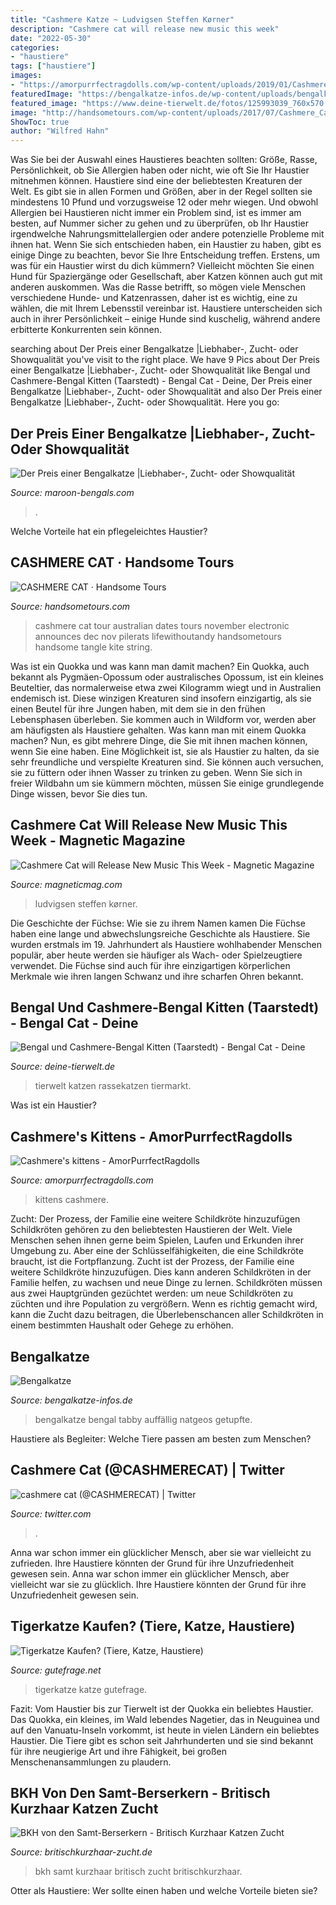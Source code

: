 ```yaml
---
title: "Cashmere Katze ~ Ludvigsen Steffen Kørner"
description: "Cashmere cat will release new music this week"
date: "2022-05-30"
categories:
- "haustiere"
tags: ["haustiere"]
images:
- "https://amorpurrfectragdolls.com/wp-content/uploads/2019/01/Cashmeres-kittens.jpg"
featuredImage: "https://bengalkatze-infos.de/wp-content/uploads/bengalkatze.jpg"
featured_image: "https://www.deine-tierwelt.de/fotos/125993039_760x570.jpg"
image: "http://handsometours.com/wp-content/uploads/2017/07/Cashmere_Cat_All_Dates-384x480.jpg"
ShowToc: true
author: "Wilfred Hahn"
---
```



Was Sie bei der Auswahl eines Haustieres beachten sollten: Größe, Rasse, Persönlichkeit, ob Sie Allergien haben oder nicht, wie oft Sie Ihr Haustier mitnehmen können.
Haustiere sind eine der beliebtesten Kreaturen der Welt. Es gibt sie in allen Formen und Größen, aber in der Regel sollten sie mindestens 10 Pfund und vorzugsweise 12 oder mehr wiegen. Und obwohl Allergien bei Haustieren nicht immer ein Problem sind, ist es immer am besten, auf Nummer sicher zu gehen und zu überprüfen, ob Ihr Haustier irgendwelche Nahrungsmittelallergien oder andere potenzielle Probleme mit ihnen hat.
Wenn Sie sich entschieden haben, ein Haustier zu haben, gibt es einige Dinge zu beachten, bevor Sie Ihre Entscheidung treffen. Erstens, um was für ein Haustier wirst du dich kümmern? Vielleicht möchten Sie einen Hund für Spaziergänge oder Gesellschaft, aber Katzen können auch gut mit anderen auskommen. Was die Rasse betrifft, so mögen viele Menschen verschiedene Hunde- und Katzenrassen, daher ist es wichtig, eine zu wählen, die mit Ihrem Lebensstil vereinbar ist. Haustiere unterscheiden sich auch in ihrer Persönlichkeit – einige Hunde sind kuschelig, während andere erbitterte Konkurrenten sein können.

	

		
searching about Der Preis einer Bengalkatze |Liebhaber-, Zucht- oder Showqualität you've visit to the right place. We have 9 Pics about Der Preis einer Bengalkatze |Liebhaber-, Zucht- oder Showqualität like Bengal und Cashmere-Bengal Kitten (Taarstedt) - Bengal Cat - Deine, Der Preis einer Bengalkatze |Liebhaber-, Zucht- oder Showqualität and also Der Preis einer Bengalkatze |Liebhaber-, Zucht- oder Showqualität. Here you go:
		
    
## Der Preis Einer Bengalkatze |Liebhaber-, Zucht- Oder Showqualität

<img loading=lazy src="http://www.maroon-bengals.com/images/coverabgabe.png" onerror="this.onerror=null;this.src='https://tse2.mm.bing.net/th?id=OIP.O1G0pfdRqwykpcICILwcSAHaFM&amp;pid=15.1';" alt="Der Preis einer Bengalkatze |Liebhaber-, Zucht- oder Showqualität">

_Source: maroon-bengals.com_

>. 

	

Welche Vorteile hat ein pflegeleichtes Haustier?

    
## CASHMERE CAT · Handsome Tours

<img loading=lazy src="http://handsometours.com/wp-content/uploads/2017/07/Cashmere_Cat_All_Dates-384x480.jpg" onerror="this.onerror=null;this.src='https://tse2.mm.bing.net/th?id=OIP.mdrq66J3GRSnZMSeB0LocQAAAA&amp;pid=15.1';" alt="CASHMERE CAT · Handsome Tours">

_Source: handsometours.com_

>cashmere cat tour australian dates tours november electronic announces dec nov pilerats lifewithoutandy handsometours handsome tangle kite string. 

	

Was ist ein Quokka und was kann man damit machen?
Ein Quokka, auch bekannt als Pygmäen-Opossum oder australisches Opossum, ist ein kleines Beuteltier, das normalerweise etwa zwei Kilogramm wiegt und in Australien endemisch ist. Diese winzigen Kreaturen sind insofern einzigartig, als sie einen Beutel für ihre Jungen haben, mit dem sie in den frühen Lebensphasen überleben. Sie kommen auch in Wildform vor, werden aber am häufigsten als Haustiere gehalten.
Was kann man mit einem Quokka machen? Nun, es gibt mehrere Dinge, die Sie mit ihnen machen können, wenn Sie eine haben. Eine Möglichkeit ist, sie als Haustier zu halten, da sie sehr freundliche und verspielte Kreaturen sind. Sie können auch versuchen, sie zu füttern oder ihnen Wasser zu trinken zu geben. Wenn Sie sich in freier Wildbahn um sie kümmern möchten, müssen Sie einige grundlegende Dinge wissen, bevor Sie dies tun.

    
## Cashmere Cat Will Release New Music This Week - Magnetic Magazine

<img loading=lazy src="https://www.magneticmag.com/.image/c_limit%2Ccs_srgb%2Cfl_progressive%2Cq_auto:good%2Cw_700/MTMzNzQzNDIzMjE4ODI5MzIy/cashmere-cat_photoby_steffenkrnerludvigsen_2jpg.jpg" onerror="this.onerror=null;this.src='https://tse3.mm.bing.net/th?id=OIP.bLY1Vc18TDYnO3xwEPtSdQHaE8&amp;pid=15.1';" alt="Cashmere Cat will Release New Music This Week - Magnetic Magazine">

_Source: magneticmag.com_

>ludvigsen steffen kørner. 

	

Die Geschichte der Füchse: Wie sie zu ihrem Namen kamen
Die Füchse haben eine lange und abwechslungsreiche Geschichte als Haustiere. Sie wurden erstmals im 19. Jahrhundert als Haustiere wohlhabender Menschen populär, aber heute werden sie häufiger als Wach- oder Spielzeugtiere verwendet. Die Füchse sind auch für ihre einzigartigen körperlichen Merkmale wie ihren langen Schwanz und ihre scharfen Ohren bekannt.

    
## Bengal Und Cashmere-Bengal Kitten (Taarstedt) - Bengal Cat - Deine

<img loading=lazy src="https://www.deine-tierwelt.de/fotos/125993039_760x570.jpg" onerror="this.onerror=null;this.src='https://tse3.mm.bing.net/th?id=OIP.7P2-vnuzZ2W16qwg069wzQHaFj&amp;pid=15.1';" alt="Bengal und Cashmere-Bengal Kitten (Taarstedt) - Bengal Cat - Deine">

_Source: deine-tierwelt.de_

>tierwelt katzen rassekatzen tiermarkt. 

	

Was ist ein Haustier?

    
## Cashmere&#039;s Kittens - AmorPurrfectRagdolls

<img loading=lazy src="https://amorpurrfectragdolls.com/wp-content/uploads/2019/01/Cashmeres-kittens.jpg" onerror="this.onerror=null;this.src='https://tse3.mm.bing.net/th?id=OIP.oEgkTYwiG7EAnBqkctaevAHaKu&amp;pid=15.1';" alt="Cashmere&#039;s kittens - AmorPurrfectRagdolls">

_Source: amorpurrfectragdolls.com_

>kittens cashmere. 

	

Zucht: Der Prozess, der Familie eine weitere Schildkröte hinzuzufügen
Schildkröten gehören zu den beliebtesten Haustieren der Welt. Viele Menschen sehen ihnen gerne beim Spielen, Laufen und Erkunden ihrer Umgebung zu. Aber eine der Schlüsselfähigkeiten, die eine Schildkröte braucht, ist die Fortpflanzung. Zucht ist der Prozess, der Familie eine weitere Schildkröte hinzuzufügen. Dies kann anderen Schildkröten in der Familie helfen, zu wachsen und neue Dinge zu lernen. Schildkröten müssen aus zwei Hauptgründen gezüchtet werden: um neue Schildkröten zu züchten und ihre Population zu vergrößern. Wenn es richtig gemacht wird, kann die Zucht dazu beitragen, die Überlebenschancen aller Schildkröten in einem bestimmten Haushalt oder Gehege zu erhöhen.

    
## Bengalkatze

<img loading=lazy src="https://bengalkatze-infos.de/wp-content/uploads/bengalkatze.jpg" onerror="this.onerror=null;this.src='https://tse1.mm.bing.net/th?id=OIP.pxgMliJvJMW6xxg-NbznaQAAAA&amp;pid=15.1';" alt="Bengalkatze">

_Source: bengalkatze-infos.de_

>bengalkatze bengal tabby auffällig natgeos getupfte. 

	

Haustiere als Begleiter: Welche Tiere passen am besten zum Menschen?

    
## Cashmere Cat (@CASHMERECAT) | Twitter

<img loading=lazy src="https://pbs.twimg.com/media/DvjoY2jV4AArbeZ.jpg" onerror="this.onerror=null;this.src='https://tse4.mm.bing.net/th?id=OIP.34FO7QQiLKbUoxVbUDcthAHaHX&amp;pid=15.1';" alt="cashmere cat (@CASHMERECAT) | Twitter">

_Source: twitter.com_

>. 

	

Anna war schon immer ein glücklicher Mensch, aber sie war vielleicht zu zufrieden. Ihre Haustiere könnten der Grund für ihre Unzufriedenheit gewesen sein.
Anna war schon immer ein glücklicher Mensch, aber vielleicht war sie zu glücklich. Ihre Haustiere könnten der Grund für ihre Unzufriedenheit gewesen sein.

    
## Tigerkatze Kaufen? (Tiere, Katze, Haustiere)

<img loading=lazy src="https://images.gutefrage.net/media/fragen/bilder/tigerkatze-kaufen/0_original.jpg?v=1381780728000" onerror="this.onerror=null;this.src='https://tse1.mm.bing.net/th?id=OIP.6eyGM_s_ELrcTlERqTfoagHaFj&amp;pid=15.1';" alt="Tigerkatze Kaufen? (Tiere, Katze, Haustiere)">

_Source: gutefrage.net_

>tigerkatze katze gutefrage. 

	

Fazit: Vom Haustier bis zur Tierwelt ist der Quokka ein beliebtes Haustier.
Das Quokka, ein kleines, im Wald lebendes Nagetier, das in Neuguinea und auf den Vanuatu-Inseln vorkommt, ist heute in vielen Ländern ein beliebtes Haustier. Die Tiere gibt es schon seit Jahrhunderten und sie sind bekannt für ihre neugierige Art und ihre Fähigkeit, bei großen Menschenansammlungen zu plaudern.

    
## BKH Von Den Samt-Berserkern - Britisch Kurzhaar Katzen Zucht

<img loading=lazy src="https://www.britischkurzhaar-zucht.de/wp-content/uploads/Tiffany-von-den-Samt-Berserkern.jpg" onerror="this.onerror=null;this.src='https://tse2.mm.bing.net/th?id=OIP.m779rTCUOD5yjOuMEIThRwHaLH&amp;pid=15.1';" alt="BKH von den Samt-Berserkern - Britisch Kurzhaar Katzen Zucht">

_Source: britischkurzhaar-zucht.de_

>bkh samt kurzhaar britisch zucht britischkurzhaar. 

	

Otter als Haustiere: Wer sollte einen haben und welche Vorteile bieten sie?

